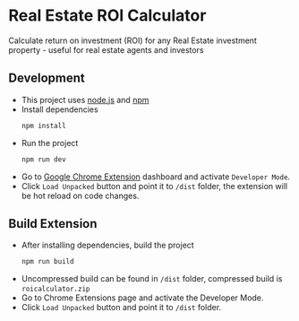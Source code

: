 # Real Estate ROI Calculator

Calculate return on investment (ROI) for any Real Estate investment property - useful for real estate agents and investors

## Development

- This project uses [node.js](https://nodejs.org/en/) and [npm](https://www.npmjs.com/)
- Install dependencies
  ```sh
  npm install
  ```
- Run the project
  ```sh
  npm run dev
  ```
- Go to [Google Chrome Extension](chrome://extensions/) dashboard and activate  `Developer Mode`.
- Click `Load Unpacked` button and point it to `/dist` folder, the extension will be hot reload on code changes.

## Build Extension

- After installing dependencies, build the project
  ```sh
  npm run build
  ```
- Uncompressed build can be found in `/dist` folder, compressed build is `roicalculator.zip`
- Go to Chrome Extensions page and activate the Developer Mode.
- Click `Load Unpacked` button and point it to `/dist` folder.


